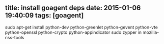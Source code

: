 title: install goagent deps
date: 2015-01-06 19:40:09
tags: [goagent]
---
sudo apt-get install python-dev python-greenlet python-gevent python-vte python-openssl python-crypto python-appindicator
sudo zypper in mozilla-nss-tools
